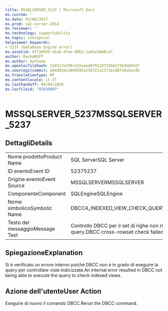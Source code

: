```yaml
---
title: MSSQLSERVER_5237 | Microsoft Docs
ms.custom: ''
ms.date: 03/06/2017
ms.prod: sql-server-2014
ms.reviewer: ''
ms.technology: supportability
ms.topic: conceptual
helpviewer_keywords:
- 5237 (Database Engine error)
ms.assetid: 9ff28935-d1eb-47ee-99b3-1a65cb948ce7
author: MashaMSFT
ms.author: mathoma
ms.openlocfilehash: 224317e290ce15aaed979129733b6273b3b663df
ms.sourcegitcommit: ad4d92dce894592a259721a1571b1d8736abacdb
ms.translationtype: MT
ms.contentlocale: it-IT
ms.lasthandoff: 08/04/2020
ms.locfileid: "87636097"
---
```

# <a name="mssqlserver_5237"></a><span data-ttu-id="a12e8-102">MSSQLSERVER_5237</span><span class="sxs-lookup"><span data-stu-id="a12e8-102">MSSQLSERVER_5237</span></span>
    
## <a name="details"></a><span data-ttu-id="a12e8-103">Dettagli</span><span class="sxs-lookup"><span data-stu-id="a12e8-103">Details</span></span>  
  
|||  
|-|-|  
|<span data-ttu-id="a12e8-104">Nome prodotto</span><span class="sxs-lookup"><span data-stu-id="a12e8-104">Product Name</span></span>|<span data-ttu-id="a12e8-105">SQL Server</span><span class="sxs-lookup"><span data-stu-id="a12e8-105">SQL Server</span></span>|  
|<span data-ttu-id="a12e8-106">ID evento</span><span class="sxs-lookup"><span data-stu-id="a12e8-106">Event ID</span></span>|<span data-ttu-id="a12e8-107">5237</span><span class="sxs-lookup"><span data-stu-id="a12e8-107">5237</span></span>|  
|<span data-ttu-id="a12e8-108">Origine evento</span><span class="sxs-lookup"><span data-stu-id="a12e8-108">Event Source</span></span>|<span data-ttu-id="a12e8-109">MSSQLSERVER</span><span class="sxs-lookup"><span data-stu-id="a12e8-109">MSSQLSERVER</span></span>|  
|<span data-ttu-id="a12e8-110">Componente</span><span class="sxs-lookup"><span data-stu-id="a12e8-110">Component</span></span>|<span data-ttu-id="a12e8-111">SQLEngine</span><span class="sxs-lookup"><span data-stu-id="a12e8-111">SQLEngine</span></span>|  
|<span data-ttu-id="a12e8-112">Nome simbolico</span><span class="sxs-lookup"><span data-stu-id="a12e8-112">Symbolic Name</span></span>|<span data-ttu-id="a12e8-113">DBCC4_INDEXED_VIEW_CHECK_QUERY_FAILED_NO_ERRORCODE</span><span class="sxs-lookup"><span data-stu-id="a12e8-113">DBCC4_INDEXED_VIEW_CHECK_QUERY_FAILED_NO_ERRORCODE</span></span>|  
|<span data-ttu-id="a12e8-114">Testo del messaggio</span><span class="sxs-lookup"><span data-stu-id="a12e8-114">Message Text</span></span>|<span data-ttu-id="a12e8-115">Controllo DBCC per il set di righe non riuscito per l'oggetto 'NAME' (ID di oggetto O_ID) a causa di un errore interno della query.</span><span class="sxs-lookup"><span data-stu-id="a12e8-115">DBCC cross-rowset check failed for object 'NAME' (object ID O_ID) due to an internal query error.</span></span>|  
  
## <a name="explanation"></a><span data-ttu-id="a12e8-116">Spiegazione</span><span class="sxs-lookup"><span data-stu-id="a12e8-116">Explanation</span></span>  
 <span data-ttu-id="a12e8-117">Si è verificato un errore interno poiché DBCC non è in grado di eseguire la query per controllare viste indicizzate.</span><span class="sxs-lookup"><span data-stu-id="a12e8-117">An internal error resulted in DBCC not being able to execute the query to check indexed views.</span></span>  
  
## <a name="user-action"></a><span data-ttu-id="a12e8-118">Azione dell'utente</span><span class="sxs-lookup"><span data-stu-id="a12e8-118">User Action</span></span>  
 <span data-ttu-id="a12e8-119">Eseguire di nuovo il comando DBCC.</span><span class="sxs-lookup"><span data-stu-id="a12e8-119">Rerun the DBCC command.</span></span>  
  
  
